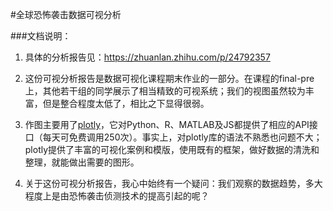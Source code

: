 #全球恐怖袭击数据可视分析

###文档说明：

1. 具体的分析报告见：https://zhuanlan.zhihu.com/p/24792357

2. 这份可视分析报告是数据可视化课程期末作业的一部分。在课程的final-pre上，其他若干组的同学展示了相当精致的可视系统；我们的视图虽然较为丰富，但是整合程度太低了，相比之下显得很弱。

3. 作图主要用了[plotly](https://plot.ly)，它对Python、R、MATLAB及JS都提供了相应的API接口（每天可免费调用250次）。事实上，对plotly库的语法不熟悉也问题不大；plotly提供了丰富的可视化案例和模版，使用既有的框架，做好数据的清洗和整理，就能做出需要的图形。

4. 关于这份可视分析报告，我心中始终有一个疑问：我们观察的数据趋势，多大程度上是由恐怖袭击侦测技术的提高引起的呢？